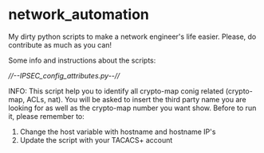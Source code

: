 # network_automation

My dirty python scripts to make a network engineer's life easier. Please, do contribute as much as you can!

Some info and instructions about the scripts:

*//--IPSEC_config_attributes.py--//*

INFO: This script help you to identify all crypto-map conig related (crypto-map, ACLs, nat). 
You will be asked to insert the third party name you are looking for as well as the crypto-map number you want show. 
Before to run it, please remember to:
1. Change the host variable with hostname and hostname IP's
2. Update the script with your TACACS+ account
